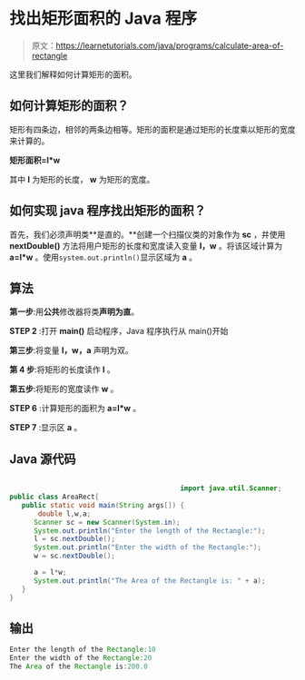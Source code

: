 # 找出矩形面积的 Java 程序

> 原文：<https://learnetutorials.com/java/programs/calculate-area-of-rectangle>

这里我们解释如何计算矩形的面积。

## 如何计算矩形的面积？

矩形有四条边，相邻的两条边相等。矩形的面积是通过矩形的长度乘以矩形的宽度来计算的。

**矩形面积=l*w**

其中 **l** 为矩形的长度， **w** 为矩形的宽度。

## 如何实现 java 程序找出矩形的面积？

首先，我们必须声明类**是直的。**创建一个扫描仪类的对象作为 **sc** ，并使用 **nextDouble()** 方法将用户矩形的长度和宽度读入变量 **l，w** 。将该区域计算为 **a=l*w** 。使用`system.out.println()`显示区域为 **a** 。

## 算法

**第一步**:用**公共**修改器将类**声明为直**。

**STEP 2** :打开 **main()** 启动程序，Java 程序执行从 main()开始

**第三步**:将变量 **l，w，a** 声明为双。

**第 4 步**:将矩形的长度读作 **l** 。

**第五步**:将矩形的宽度读作 **w** 。

**STEP 6** :计算矩形的面积为 **a=l*w** 。

**STEP 7** :显示区 **a** 。

## Java 源代码

```java

                                          import java.util.Scanner;
public class AreaRect{
   public static void main(String args[]) {   
       double l,w,a;
      Scanner sc = new Scanner(System.in);
      System.out.println("Enter the length of the Rectangle:");
      l = sc.nextDouble();
      System.out.println("Enter the width of the Rectangle:");
      w = sc.nextDouble();

      a = l*w;
      System.out.println("The Area of the Rectangle is: " + a);    
   }
}

```

## 输出

```java
Enter the length of the Rectangle:10
Enter the width of the Rectangle:20
The Area of the Rectangle is:200.0
```
